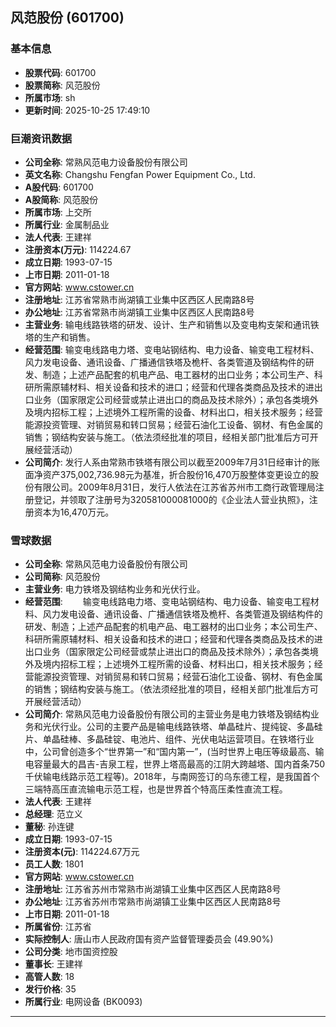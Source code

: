 ## 风范股份 (601700)

### 基本信息

- **股票代码**: 601700
- **股票简称**: 风范股份
- **所属市场**: sh
- **更新时间**: 2025-10-25 17:49:10

### 巨潮资讯数据

- **公司全称**: 常熟风范电力设备股份有限公司
- **英文名称**: Changshu Fengfan Power Equipment Co., Ltd.
- **A股代码**: 601700
- **A股简称**: 风范股份
- **所属市场**: 上交所
- **所属行业**: 金属制品业
- **法人代表**: 王建祥
- **注册资本(万元)**: 114224.67
- **成立日期**: 1993-07-15
- **上市日期**: 2011-01-18
- **官方网站**: www.cstower.cn
- **注册地址**: 江苏省常熟市尚湖镇工业集中区西区人民南路8号
- **办公地址**: 江苏省常熟市尚湖镇工业集中区西区人民南路8号
- **主营业务**: 输电线路铁塔的研发、设计、生产和销售以及变电构支架和通讯铁塔的生产和销售。
- **经营范围**: 输变电线路电力塔、变电站钢结构、电力设备、输变电工程材料、风力发电设备、通讯设备、广播通信铁塔及桅杆、各类管道及钢结构件的研发、制造；上述产品配套的机电产品、电工器材的出口业务；本公司生产、科研所需原辅材料、相关设备和技术的进口；经营和代理各类商品及技术的进出口业务（国家限定公司经营或禁止进出口的商品及技术除外）；承包各类境外及境内招标工程；上述境外工程所需的设备、材料出口，相关技术服务；经营能源投资管理、对销贸易和转口贸易；经营石油化工设备、钢材、有色金属的销售；钢结构安装与施工。（依法须经批准的项目，经相关部门批准后方可开展经营活动）
- **公司简介**: 发行人系由常熟市铁塔有限公司以截至2009年7月31日经审计的账面净资产375,002,736.98元为基准，折合股份16,470万股整体变更设立的股份有限公司。2009年8月31日，发行人依法在江苏省苏州市工商行政管理局注册登记，并领取了注册号为320581000081000的《企业法人营业执照》，注册资本为16,470万元。

### 雪球数据

- **公司全称**: 常熟风范电力设备股份有限公司
- **公司简称**: 风范股份
- **主营业务**: 电力铁塔及钢结构业务和光伏行业。
- **经营范围**: 　　输变电线路电力塔、变电站钢结构、电力设备、输变电工程材料、风力发电设备、通讯设备、广播通信铁塔及桅杆、各类管道及钢结构件的研发、制造；上述产品配套的机电产品、电工器材的出口业务；本公司生产、科研所需原辅材料、相关设备和技术的进口；经营和代理各类商品及技术的进出口业务（国家限定公司经营或禁止进出口的商品及技术除外）；承包各类境外及境内招标工程；上述境外工程所需的设备、材料出口，相关技术服务；经营能源投资管理、对销贸易和转口贸易；经营石油化工设备、钢材、有色金属的销售；钢结构安装与施工。（依法须经批准的项目，经相关部门批准后方可开展经营活动）
- **公司简介**: 常熟风范电力设备股份有限公司的主营业务是电力铁塔及钢结构业务和光伏行业。公司的主要产品是输电线路铁塔、单晶硅片、提纯锭、多晶硅片、单晶硅棒、多晶硅锭、电池片、组件、光伏电站运营项目。在铁塔行业中，公司曾创造多个“世界第一”和“国内第一”，(当时世界上电压等级最高、输电容量最大的昌吉-吉泉工程，世界上塔高最高的江阴大跨越塔、国内首条750千伏输电线路示范工程等)。2018年，与南网签订的乌东德工程，是我国首个三端特高压直流输电示范工程，也是世界首个特高压柔性直流工程。
- **法人代表**: 王建祥
- **总经理**: 范立义
- **董秘**: 孙连键
- **成立日期**: 1993-07-15
- **注册资本(元)**: 114224.67万元
- **员工人数**: 1801
- **官方网站**: www.cstower.cn
- **注册地址**: 江苏省苏州市常熟市尚湖镇工业集中区西区人民南路8号
- **办公地址**: 江苏省苏州市常熟市尚湖镇工业集中区西区人民南路8号
- **上市日期**: 2011-01-18
- **所属省份**: 江苏省
- **实际控制人**: 唐山市人民政府国有资产监督管理委员会 (49.90%)
- **公司分类**: 地市国资控股
- **董事长**: 王建祥
- **高管人数**: 18
- **发行价格**: 35
- **所属行业**: 电网设备 (BK0093)

---